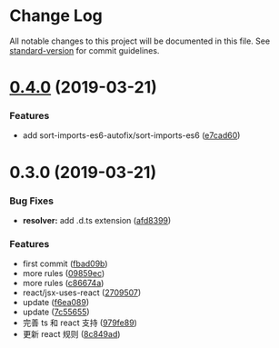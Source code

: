 # Change Log

All notable changes to this project will be documented in this file. See [standard-version](https://github.com/conventional-changelog/standard-version) for commit guidelines.

# [0.4.0](https://github.com/fjc0k/eslint-config-io/compare/v0.3.0...v0.4.0) (2019-03-21)


### Features

* add sort-imports-es6-autofix/sort-imports-es6 ([e7cad60](https://github.com/fjc0k/eslint-config-io/commit/e7cad60))



# 0.3.0 (2019-03-21)


### Bug Fixes

* **resolver:** add .d.ts extension ([afd8399](https://github.com/fjc0k/eslint-config-io/commit/afd8399))


### Features

* first commit ([fbad09b](https://github.com/fjc0k/eslint-config-io/commit/fbad09b))
* more rules ([09859ec](https://github.com/fjc0k/eslint-config-io/commit/09859ec))
* more rules ([c86674a](https://github.com/fjc0k/eslint-config-io/commit/c86674a))
* react/jsx-uses-react ([2709507](https://github.com/fjc0k/eslint-config-io/commit/2709507))
* update ([f6ea089](https://github.com/fjc0k/eslint-config-io/commit/f6ea089))
* update ([7c55655](https://github.com/fjc0k/eslint-config-io/commit/7c55655))
* 完善 ts 和 react 支持 ([979fe89](https://github.com/fjc0k/eslint-config-io/commit/979fe89))
* 更新 react 规则 ([8c849ad](https://github.com/fjc0k/eslint-config-io/commit/8c849ad))
